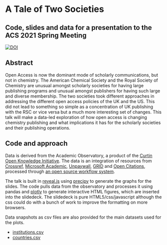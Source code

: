 # A Tale of Two Societies

## Code, slides and data for a presentation to the ACS 2021 Spring Meeting

[![DOI](https://zenodo.org/badge/356842271.svg)](https://zenodo.org/badge/latestdoi/356842271)

## Abstract

Open Access is now the dominant mode of scholarly communications, but not in chemistry. The American Chemical 
Society and the Royal Society of Chemistry are unusual amongst scholarly societies for having large publishing 
programs and unusual amongst publishers for having such large and diverse membership. The two societies took 
different approaches in addressing the different open access policies of the UK and the US. This did not lead to 
something so simple as a concentration of UK publishing with the RSC or vice versa but a much more interesting 
set of changes. This talk will make a data-led exploration of how open access is changing chemistry publishing 
and what implications it has for the scholarly societies and their publishing operations.

## Code and approach

Data is derived from the Academic Observatory, a product of the [Curtin Open Knowledge Initiative](http://openknowledge.community). The data is
an integration of resources from [Crossref](https://crossref.org), [Microsoft Academic](https://academic.microsoft.com), 
[Unpaywall](https://unpaywall.org), [GRID](https://grid.ac) and [Open Citations](http://opencitations.net/), 
processed through [an open source workflow system](https://github.com/The-Academic-Observatory/observatory-platform). 

The talk is built in [reveal.js](https://revealjs.com) using [precipy](https://github.com/ananelson/precipy) to 
generate the graphs for the slides. The code pulls data from the observatory and processes it using pandas and 
[plotly](https://plotly.com/python/) to generate interactive HTML figures, which are inserted into the slidedeck. 
The slidedeck is pure HTML5/css/javascript although the css could do with a bunch of work to improve the formatting
on more browsers.

Data snapshots as csv files are also provided for the main datasets used for the plots.

* [institutions.csv](https://github.com/Curtin-Open-Knowledge-Initiative/presentation-acs2021/blob/gh-pages/precipy/institutions.csv)
* [countries.csv](https://github.com/Curtin-Open-Knowledge-Initiative/presentation-acs2021/blob/gh-pages/precipy/countries.csv)
